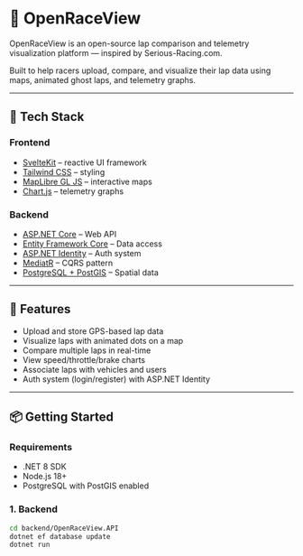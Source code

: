 # 🏁 OpenRaceView

OpenRaceView is an open-source lap comparison and telemetry visualization platform — inspired by Serious-Racing.com.

Built to help racers upload, compare, and visualize their lap data using maps, animated ghost laps, and telemetry graphs.

---

## 🔧 Tech Stack

### Frontend
- [SvelteKit](https://kit.svelte.dev/) – reactive UI framework
- [Tailwind CSS](https://tailwindcss.com/) – styling
- [MapLibre GL JS](https://maplibre.org/) – interactive maps
- [Chart.js](https://www.chartjs.org/) – telemetry graphs

### Backend
- [ASP.NET Core](https://dotnet.microsoft.com/) – Web API
- [Entity Framework Core](https://learn.microsoft.com/en-us/ef/core/) – Data access
- [ASP.NET Identity](https://learn.microsoft.com/en-us/aspnet/core/security/authentication/identity) – Auth system
- [MediatR](https://github.com/jbogard/MediatR) – CQRS pattern
- [PostgreSQL + PostGIS](https://postgis.net/) – Spatial data

---

## 🚀 Features

- Upload and store GPS-based lap data
- Visualize laps with animated dots on a map
- Compare multiple laps in real-time
- View speed/throttle/brake charts
- Associate laps with vehicles and users
- Auth system (login/register) with ASP.NET Identity

---

## 📦 Getting Started

### Requirements
- .NET 8 SDK
- Node.js 18+
- PostgreSQL with PostGIS enabled

### 1. Backend
```bash
cd backend/OpenRaceView.API
dotnet ef database update
dotnet run
